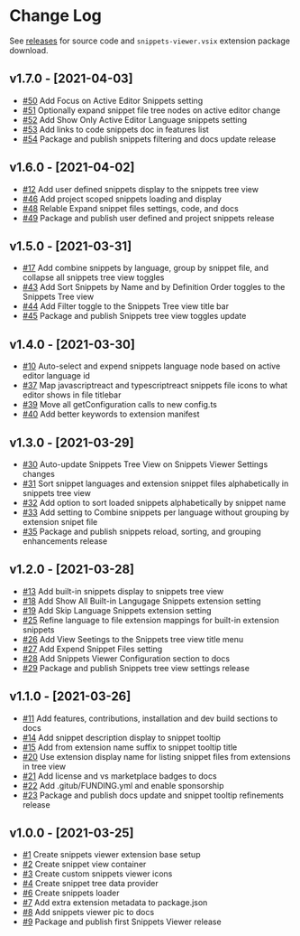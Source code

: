 # Change Log

See [releases](https://github.com/RandomFractals/vscode-snippets-viewer/releases) for source code and `snippets-viewer.vsix` extension package download.

## v1.7.0 - [2021-04-03]
- [#50](https://github.com/RandomFractals/vscode-snippets-viewer/issues/50)
Add Focus on Active Editor Snippets setting
- [#51](https://github.com/RandomFractals/vscode-snippets-viewer/issues/51)
Optionally expand snippet file tree nodes on active editor change
- [#52](https://github.com/RandomFractals/vscode-snippets-viewer/issues/52)
Add Show Only Active Editor Language snippets setting
- [#53](https://github.com/RandomFractals/vscode-snippets-viewer/issues/53)
Add links to code snippets doc in features list
- [#54](https://github.com/RandomFractals/vscode-snippets-viewer/issues/54)
Package and publish snippets filtering and docs update release


## v1.6.0 - [2021-04-02]
- [#12](https://github.com/RandomFractals/vscode-snippets-viewer/issues/12)
Add user defined snippets display to the snippets tree view
- [#46](https://github.com/RandomFractals/vscode-snippets-viewer/issues/46)
Add project scoped snippets loading and display
- [#48](https://github.com/RandomFractals/vscode-snippets-viewer/issues/48)
Relable Expand snippet files settings, code, and docs
- [#49](https://github.com/RandomFractals/vscode-snippets-viewer/issues/49)
Package and publish user defined and project snippets release

## v1.5.0 - [2021-03-31]
- [#17](https://github.com/RandomFractals/vscode-snippets-viewer/issues/17)
Add combine snippets by language, group by snippet file, and collapse all snippets tree view toggles
- [#43](https://github.com/RandomFractals/vscode-snippets-viewer/issues/43)
Add Sort Snippets by Name and by Definition Order toggles to the Snippets Tree view
- [#44](https://github.com/RandomFractals/vscode-snippets-viewer/issues/44)
Add Filter toggle to the Snippets Tree view title bar
- [#45](https://github.com/RandomFractals/vscode-snippets-viewer/issues/45)
Package and publish Snippets tree view toggles update

## v1.4.0 - [2021-03-30]
- [#10](https://github.com/RandomFractals/vscode-snippets-viewer/issues/10)
Auto-select and expend snippets language node based on active editor language id
- [#37](https://github.com/RandomFractals/vscode-snippets-viewer/issues/37)
Map javascriptreact and typescriptreact snippets file icons to what editor shows in file titlebar
- [#39](https://github.com/RandomFractals/vscode-snippets-viewer/issues/39)
Move all getConfiguration calls to new config.ts
- [#40](https://github.com/RandomFractals/vscode-snippets-viewer/issues/40)
Add better keywords to extension manifest

## v1.3.0 - [2021-03-29]
- [#30](https://github.com/RandomFractals/vscode-snippets-viewer/issues/30)
Auto-update Snippets Tree View on Snippets Viewer Settings changes
- [#31](https://github.com/RandomFractals/vscode-snippets-viewer/issues/31)
Sort snippet languages and extension snippet files alphabetically in snippets tree view
- [#32](https://github.com/RandomFractals/vscode-snippets-viewer/issues/32)
Add option to sort loaded snippets alphabetically by snippet name
- [#33](https://github.com/RandomFractals/vscode-snippets-viewer/issues/33)
Add setting to Combine snippets per language without grouping by extension snipet file
- [#35](https://github.com/RandomFractals/vscode-snippets-viewer/issues/35)
Package and publish snippets reload, sorting, and grouping enhancements release

## v1.2.0 - [2021-03-28]
- [#13](https://github.com/RandomFractals/vscode-snippets-viewer/issues/13)
Add built-in snippets display to snippets tree view
- [#18](https://github.com/RandomFractals/vscode-snippets-viewer/issues/18)
Add Show All Built-in Langugage Snippets extension setting
- [#19](https://github.com/RandomFractals/vscode-snippets-viewer/issues/19)
Add Skip Language Snippets extension setting
- [#25](https://github.com/RandomFractals/vscode-snippets-viewer/issues/25)
Refine language to file extension mappings for built-in extension snippets
- [#26](https://github.com/RandomFractals/vscode-snippets-viewer/issues/26)
Add View Seetings to the Snippets tree view title menu
- [#27](https://github.com/RandomFractals/vscode-snippets-viewer/issues/27)
Add Expend Snippet Files setting
- [#28](https://github.com/RandomFractals/vscode-snippets-viewer/issues/28)
Add Snippets Viewer Configuration section to docs
- [#29](https://github.com/RandomFractals/vscode-snippets-viewer/issues/29)
Package and publish Snippets tree view settings release

## v1.1.0 - [2021-03-26]
- [#11](https://github.com/RandomFractals/vscode-snippets-viewer/issues/11)
Add features, contributions, installation and dev build sections to docs
- [#14](https://github.com/RandomFractals/vscode-snippets-viewer/issues/14)
Add snippet description display to snippet tooltip
- [#15](https://github.com/RandomFractals/vscode-snippets-viewer/issues/15)
Add from extension name suffix to snippet tooltip title
- [#20](https://github.com/RandomFractals/vscode-snippets-viewer/issues/20)
Use extension display name for listing snippet files from extensions in tree view
- [#21](https://github.com/RandomFractals/vscode-snippets-viewer/issues/21)
Add license and vs marketplace badges to docs
- [#22](https://github.com/RandomFractals/vscode-snippets-viewer/issues/22)
Add .gitub/FUNDING.yml and enable sponsorship
- [#23](https://github.com/RandomFractals/vscode-snippets-viewer/issues/23)
Package and publish docs update and snippet tooltip refinements release

## v1.0.0 - [2021-03-25]
- [#1](https://github.com/RandomFractals/vscode-snippets-viewer/issues/1)
Create snippets viewer extension base setup
- [#2](https://github.com/RandomFractals/vscode-snippets-viewer/issues/2)
Create snippet view container
- [#3](https://github.com/RandomFractals/vscode-snippets-viewer/issues/3)
Create custom snippets viewer icons
- [#4](https://github.com/RandomFractals/vscode-snippets-viewer/issues/4)
Create snippet tree data provider
- [#6](https://github.com/RandomFractals/vscode-snippets-viewer/issues/6)
Create snippets loader
- [#7](https://github.com/RandomFractals/vscode-snippets-viewer/issues/7)
Add extra extension metadata to package.json
- [#8](https://github.com/RandomFractals/vscode-snippets-viewer/issues/8)
Add snippets viewer pic to docs
- [#9](https://github.com/RandomFractals/vscode-snippets-viewer/issues/9)
Package and publish first Snippets Viewer release
